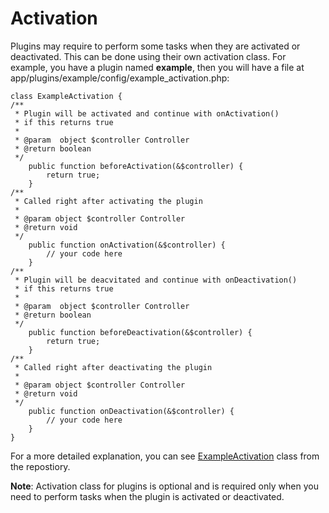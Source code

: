 # Activation

Plugins may require to perform some tasks when they are activated or deactivated. This can be done using their own activation class. For example, you have a plugin named **example**, then you will have a file at app/plugins/example/config/example_activation.php:

    class ExampleActivation {
    /**
     * Plugin will be activated and continue with onActivation()
     * if this returns true
     *
     * @param  object $controller Controller
     * @return boolean
     */
        public function beforeActivation(&$controller) {
            return true;
        }
    /**
     * Called right after activating the plugin 
     *
     * @param object $controller Controller
     * @return void
     */
        public function onActivation(&$controller) {
            // your code here
        }
    /**
     * Plugin will be deacvitated and continue with onDeactivation()
     * if this returns true
     *
     * @param  object $controller Controller
     * @return boolean
     */
        public function beforeDeactivation(&$controller) {
            return true;
        }
    /**
     * Called right after deactivating the plugin 
     *
     * @param object $controller Controller
     * @return void
     */
        public function onDeactivation(&$controller) {
            // your code here
        }
    }

For a more detailed explanation, you can see [ExampleActivation](http://github.com/croogo/croogo/blob/master/plugins/example/config/example_activation.php) class from the repostiory.

**Note**: Activation class for plugins is optional and is required only when you need to perform tasks when the plugin is activated or deactivated.